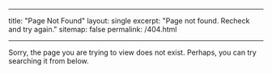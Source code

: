 ___
title: "Page Not Found"
layout: single
excerpt: "Page not found. Recheck and try again."
sitemap: false
permalink: /404.html
___

Sorry, the page you are trying to view does not exist. Perhaps, you can try searching it from below.

<script type="text/javascript">
  var GOOG_FIXURL_LANG = 'en';
  var GOOG_FIXURL_SITE = '{{ site.url }}'
</script>
<script type="text/javascript"
  src="//linkhelp.clients.google.com/tbproxy/lh/wm/fixurl.js">
</script>
